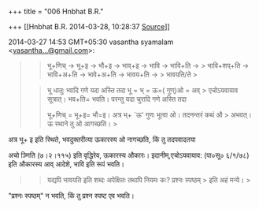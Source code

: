 +++
title = "006 Hnbhat B.R."

+++
[[Hnbhat B.R.	2014-03-28, 10:28:37 [Source](https://groups.google.com/g/samskrita/c/bQ887CTNauE)]]



2014-03-27 14:53 GMT+05:30 vasantha syamalam \<[vasantha...@gmail.com]()\>:  

> 
> > भू+णिच्‌ → भू+इ → भौ+इ → भाव्‌+इ → भावि → भावि+ति → > भावि+शप्‌+ति → भावि+अ+ति → भावे+अ+ति → भावय+ति → > भावयति/ते >
> 
> >   
> > 
> > 
> > भू धातुः भ्वादि गणे यदा अस्ति तदा भू = भ् = ऊ=(  गुण्)ओ = अव् > एचोऽयवायाव सूत्रात्। भव+ति= भवति। परन्तु यदा चुरादि गणे अस्ति तदा
> > 
> > 
> > भू+णिच् = भू+इ= भौ=इ। अत्र भ्+ \`ऊ' गुणः भूत्वा ओ। तदनन्तरं कथं औ > अभवत्। ऊ स्थाने तु ओ आगच्छति। >
> 
> > 

  

  

अत्र भू+ इ इति स्थिते, भवदुक्तरीत्या ऊकारस्य ओ नागच्छति, किं तु तदपवादतया

  

अचो ञ्णिति (७।२।११५) इति वृद्धिरेव, ऊकारस्य औकारः। इदानीम्,एचोऽयवायाव: (पा०सू० ६/१/७८) इति औकारस्य आव् आदेशे, भावि इति रूपं भवति।

  



> 
> > 
> > यद्यपि भावयति इति शब्दः अपेक्षितः तथापि नियमः कः? प्रश्नः स्पष्ठम् > इति अहं मन्ये। >
> 
> > 
> >   
> > 
> > 

  

"प्रश्नः स्पष्ठम्" न भवति, किं तु प्रश्न स्पष्ट एव भवति।

  

  



